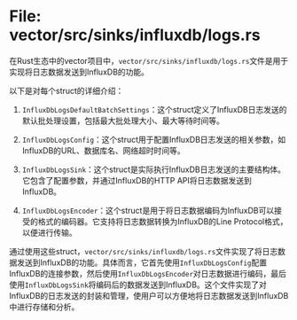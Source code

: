 # File: vector/src/sinks/influxdb/logs.rs

在Rust生态中的vector项目中，`vector/src/sinks/influxdb/logs.rs`文件是用于实现将日志数据发送到InfluxDB的功能。

以下是对每个struct的详细介绍：

1. `InfluxDbLogsDefaultBatchSettings`：这个struct定义了InfluxDB日志发送的默认批处理设置，包括最大批处理大小、最大等待时间等。

2. `InfluxDbLogsConfig`：这个struct用于配置InfluxDB日志发送的相关参数，如InfluxDB的URL、数据库名、网络超时时间等。

3. `InfluxDbLogsSink`：这个struct是实际执行InfluxDB日志发送的主要结构体。它包含了配置参数，并通过InfluxDB的HTTP API将日志数据发送到InfluxDB。

4. `InfluxDbLogsEncoder`：这个struct是用于将日志数据编码为InfluxDB可以接受的格式的编码器。它支持将日志数据转换为InfluxDB的Line Protocol格式，以便进行传输。

通过使用这些struct，`vector/src/sinks/influxdb/logs.rs`文件实现了将日志数据发送到InfluxDB的功能。具体而言，它首先使用`InfluxDbLogsConfig`配置InfluxDB的连接参数，然后使用`InfluxDbLogsEncoder`对日志数据进行编码，最后使用`InfluxDbLogsSink`将编码后的数据发送到InfluxDB。这个文件实现了对InfluxDB的日志发送的封装和管理，使用户可以方便地将日志数据发送到InfluxDB中进行存储和分析。


